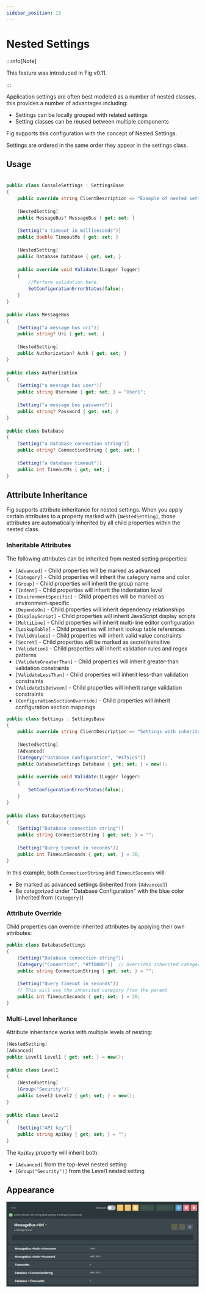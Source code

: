 ```yaml
---
sidebar_position: 13
---
```


# Nested Settings

:::info[Note]

This feature was introduced in Fig v0.11.

:::

Application settings are often best modeled as a number of nested classes, this provides a number of advantages including:

- Settings can be locally grouped with related settings
- Setting classes can be reused between multiple components

Fig supports this configuration with the concept of Nested Settings. 

Settings are ordered in the same order they appear in the settings class.

## Usage

```csharp

public class ConsoleSettings : SettingsBase
{
    public override string ClientDescription => "Example of nested settings";

    [NestedSetting]
    public MessageBus? MessageBus { get; set; }
    
    [Setting("a timeout in milliseconds")]
    public double TimeoutMs { get; set; }
    
    [NestedSetting]
    public Database Database { get; set; }

    public override void Validate(ILogger logger)
    {
        //Perform validation here.
        SetConfigurationErrorStatus(false);
    }
}

public class MessageBus
{
    [Setting("a message bus uri")]
    public string? Uri { get; set; }
    
    [NestedSetting]
    public Authorization? Auth { get; set; }
}

public class Authorization
{
    [Setting("a message bus user")]
    public string Username { get; set; } = "User1";
    
    [Setting("a message bus password")]
    public string? Password { get; set; }
}

public class Database
{
    [Setting("a database connection string")]
    public string? ConnectionString { get; set; }
    
    [Setting("a database timeout")]
    public int TimeoutMs { get; set; }
}

```

## Attribute Inheritance

Fig supports attribute inheritance for nested settings. When you apply certain attributes to a property marked with `[NestedSetting]`, those attributes are automatically inherited by all child properties within the nested class.

### Inheritable Attributes

The following attributes can be inherited from nested setting properties:

- `[Advanced]` - Child properties will be marked as advanced
- `[Category]` - Child properties will inherit the category name and color
- `[Group]` - Child properties will inherit the group name
- `[Indent]` - Child properties will inherit the indentation level
- `[EnvironmentSpecific]` - Child properties will be marked as environment-specific
- `[DependsOn]` - Child properties will inherit dependency relationships
- `[DisplayScript]` - Child properties will inherit JavaScript display scripts
- `[MultiLine]` - Child properties will inherit multi-line editor configuration
- `[LookupTable]` - Child properties will inherit lookup table references
- `[ValidValues]` - Child properties will inherit valid value constraints
- `[Secret]` - Child properties will be marked as secret/sensitive
- `[Validation]` - Child properties will inherit validation rules and regex patterns
- `[ValidateGreaterThan]` - Child properties will inherit greater-than validation constraints
- `[ValidateLessThan]` - Child properties will inherit less-than validation constraints
- `[ValidateIsBetween]` - Child properties will inherit range validation constraints
- `[ConfigurationSectionOverride]` - Child properties will inherit configuration section mappings

```csharp
public class Settings : SettingsBase
{
    public override string ClientDescription => "Settings with inherited attributes";

    [NestedSetting]
    [Advanced]
    [Category("Database Configuration", "#4f51c9")]
    public DatabaseSettings Database { get; set; } = new();

    public override void Validate(ILogger logger)
    {
        SetConfigurationErrorStatus(false);
    }
}

public class DatabaseSettings
{
    [Setting("Database connection string")]
    public string ConnectionString { get; set; } = "";
    
    [Setting("Query timeout in seconds")]
    public int TimeoutSeconds { get; set; } = 30;
}
```

In this example, both `ConnectionString` and `TimeoutSeconds` will:

- Be marked as advanced settings (inherited from `[Advanced]`)
- Be categorized under "Database Configuration" with the blue color (inherited from `[Category]`)

### Attribute Override

Child properties can override inherited attributes by applying their own attributes:

```csharp
public class DatabaseSettings
{
    [Setting("Database connection string")]
    [Category("Connection", "#ff0000")]  // Overrides inherited category
    public string ConnectionString { get; set; } = "";
    
    [Setting("Query timeout in seconds")]
    // This will use the inherited category from the parent
    public int TimeoutSeconds { get; set; } = 30;
}
```

### Multi-Level Inheritance

Attribute inheritance works with multiple levels of nesting:

```csharp
[NestedSetting]
[Advanced]
public Level1 Level1 { get; set; } = new();

public class Level1
{
    [NestedSetting]
    [Group("Security")]
    public Level2 Level2 { get; set; } = new();
}

public class Level2
{
    [Setting("API key")]
    public string ApiKey { get; set; } = "";
}
```

The `ApiKey` property will inherit both:

- `[Advanced]` from the top-level nested setting
- `[Group("Security")]` from the Level1 nested setting

## Appearance

![Nested Settings](./img/nested-settings.png)
